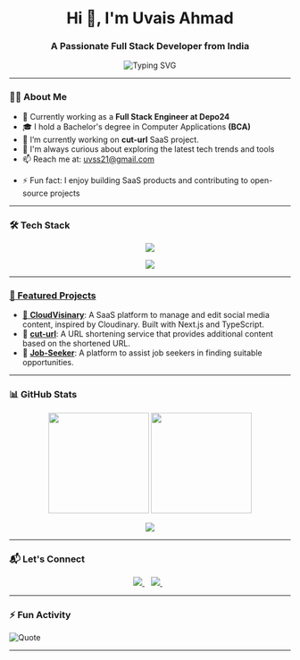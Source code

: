 <h1 align="center">Hi 👋, I'm Uvais Ahmad</h1>
<h3 align="center">A Passionate Full Stack Developer from India</h3>

<p align="center">
  <img src="https://readme-typing-svg.demolab.com?font=Fira+Code&size=22&pause=1000&color=36BCF7&center=true&vCenter=true&width=600&lines=Backend+Developer+%7C+Node.js+%7C+Express;PostgreSQL+%7C+MongoDB+%7C+TypeScript;Exploring+AWS+%7C+Next.js+%7C+SaaS+Projects;Open+Source+Contributor+%7C+Always+Learning" alt="Typing SVG" />
</p>

---

### 🧑‍💻 About Me

- 🔭 Currently working as a **Full Stack Engineer at Depo24**
- 🎓  I hold a Bachelor's degree in Computer Applications **(BCA)**
- 🔭 I’m currently working on **cut-url** SaaS project.
- 🤖 I'm always curious about exploring the latest tech trends and tools
- 📫 Reach me at: [uvss21@gmail.com](mailto:uvss21@gmail.com)
<!-- - 🌐 Portfolio: [uvais-ahmad.github.io](https://uvais-ahmad.github.io) -->
<!-- - 🌐 Portfolio: [uvais-ahmad.github.io](https://uvais-ahmad.github.io) -->
- ⚡ Fun fact: I enjoy building SaaS products and contributing to open-source projects

---

### 🛠️ Tech Stack

<p align="center">
  <a href="https://skillicons.dev">
    <img src="https://skillicons.dev/icons?i=js,ts,nodejs,postgresql,mysql,sequelize,mongo,aws"
  </a>
</p>

<p align="center">
  <a href="https://skillicons.dev">
    <img src="https://skillicons.dev/icons?i=react,redux,tailwind,nextjs,postman,git,prisma"
  </a>
</p>

---

### 📂 Featured Projects

- 🚀 [**CloudVisinary**](https://github.com/Uvais-Ahmad/cloudVisinary): A SaaS platform to manage and edit social media content, inspired by Cloudinary. Built with Next.js and TypeScript.
- 🔗 [**cut-url**](https://github.com/Uvais-Ahmad/cut-url): A URL shortening service that provides additional content based on the shortened URL.
- 🧠 [**Job-Seeker**](https://github.com/Uvais-Ahmad/Job-Seeker): A platform to assist job seekers in finding suitable opportunities.

---

### 📊 GitHub Stats

<p align="center">
  <img src="https://github-readme-stats.vercel.app/api?username=Uvais-Ahmad&show_icons=true&theme=github_dark" height="180px" />
  <img src="https://github-readme-streak-stats.herokuapp.com?user=Uvais-Ahmad&theme=dark" height="180px" />
</p>


<p align="center">
  <img src="https://github-readme-stats.vercel.app/api/top-langs/?username=Uvais-Ahmad&layout=compact&theme=github_dark" />
</p>

---

### 📬 Let's Connect

<p align="center">
  <a href="mailto:uvss21@gmail.com" target="_blank" title="Email">
    <img src="https://skillicons.dev/icons?i=gmail" />
  </a>
  &nbsp;&nbsp;
  <a href="https://linkedin.com/in/uvais-ahmad" target="_blank" title="LinkedIn">
    <img src="https://skillicons.dev/icons?i=linkedin" />
  </a>
  &nbsp;&nbsp;
</p>


---

### ⚡ Fun Activity

![Quote](https://quotes-github-readme.vercel.app/api?type=horizontal&theme=dark)

---
